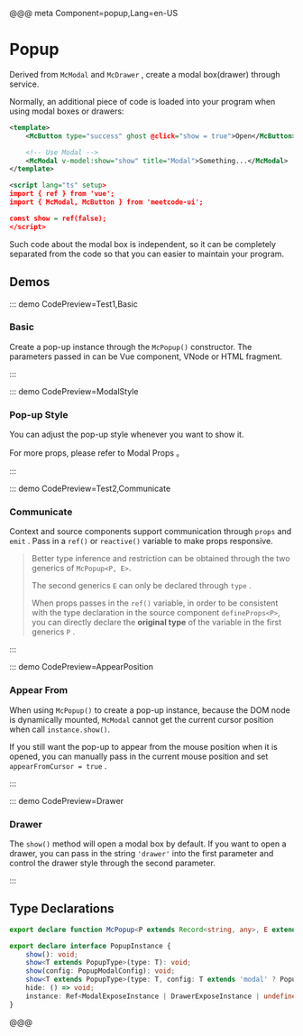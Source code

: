 <script setup>
import Demos from './en-US'
import { McTextLink } from 'meetcode-ui'
const {Basic, ModalStyle, Communicate, AppearPosition, Drawer} = Demos
</script>

@@@ meta Component=popup,Lang=en-US

# Popup

Derived from `McModal` and `McDrawer` , create a modal box(drawer) through service.

Normally, an additional piece of code is loaded into your program when using modal boxes or drawers:

```xml
<template>
    <McButton type="success" ghost @click="show = true">Open</McButton>

    <!-- Use Modal -->
    <McModal v-model:show="show" title="Modal">Something...</McModal>
</template>

<script lang="ts" setup>
import { ref } from 'vue';
import { McModal, McButton } from 'meetcode-ui';

const show = ref(false);
</script>
```

Such code about the modal box is independent, so it can be completely separated from the code so that you can easier to maintain your program.

## Demos

::: demo CodePreview=Test1,Basic

### Basic

Create a pop-up instance through the `McPopup()` constructor. The parameters passed in can be Vue component, VNode or HTML fragment.

<Basic />
:::

::: demo CodePreview=ModalStyle

### Pop-up Style

You can adjust the pop-up style whenever you want to show it.

For more props, please refer to <McTextLink to="Modal#props">Modal Props</McTextLink> 。

<ModalStyle />

:::

::: demo CodePreview=Test2,Communicate

### Communicate

Context and source components support communication through `props` and `emit` . Pass in a `ref()` or `reactive()` variable to make props responsive.

<Communicate />

> Better type inference and restriction can be obtained through the two generics of `McPopup<P, E>`.
>
> The second generics `E` can only be declared through `type` .
>
> When props passes in the `ref()` variable, in order to be consistent with the type declaration in the source component `defineProps<P>`, you can directly declare the **original type** of the variable in the first generics `P` .

:::

::: demo CodePreview=AppearPosition

### Appear From

When using `McPopup()` to create a pop-up instance, because the DOM node is dynamically mounted, `McModal` cannot get the current cursor position when call `instance.show()`.

If you still want the pop-up to appear from the mouse position when it is opened, you can manually pass in the current mouse position and set `appearFromCursor = true` .

<AppearPosition />
:::

::: demo CodePreview=Drawer

### Drawer

The `show()` method will open a modal box by default. If you want to open a drawer, you can pass in the string `'drawer'` into the first parameter and control the drawer style through the second parameter.

<Drawer />
:::

## Type Declarations

```ts
export declare function McPopup<P extends Record<string, any>, E extends ObjectEmitsOptions>(source: Component | string, options?: PopupSourceOptions<P, E>): PopupInstance;

export declare interface PopupInstance {
    show(): void;
    show<T extends PopupType>(type: T): void;
    show(config: PopupModalConfig): void;
    show<T extends PopupType>(type: T, config: T extends 'modal' ? PopupModalConfig : PopupDrawerConfig): void;
    hide: () => void;
    instance: Ref<ModalExposeInstance | DrawerExposeInstance | undefined>;
}
```

@@@
